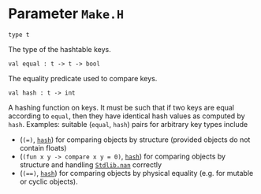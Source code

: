 # Parameter `Make.H`
```
type t
```
The type of the hashtable keys.
```
val equal : t -> t -> bool
```
The equality predicate used to compare keys.
```
val hash : t -> int
```
A hashing function on keys. It must be such that if two keys are equal according to `equal`, then they have identical hash values as computed by `hash`. Examples: suitable (`equal`, `hash`) pairs for arbitrary key types include
- (`(=)`, [`hash`](./#val-hash)) for comparing objects by structure (provided objects do not contain floats)
- (`(fun x y -> compare x y = 0)`, [`hash`](./#val-hash)) for comparing objects by structure and handling [`Stdlib.nan`](./Stdlib.md#val-nan) correctly
- (`(==)`, [`hash`](./#val-hash)) for comparing objects by physical equality (e.g. for mutable or cyclic objects).